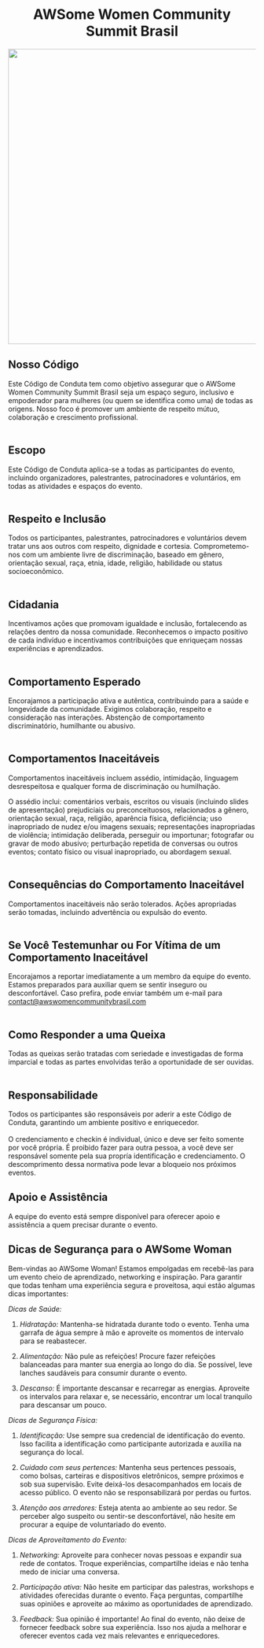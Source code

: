 <h1 align="center">AWSome Women Community Summit Brasil</h1>

<div align="center"> 
 <img src="logo-1.png"  width="750" height="600">
</div>


## Nosso Código
Este Código de Conduta tem como objetivo assegurar que o AWSome Women Community Summit Brasil seja um espaço seguro, inclusivo e empoderador para mulheres (ou quem se identifica como uma) de todas as origens. Nosso foco é promover um ambiente de respeito mútuo, colaboração e crescimento profissional.
<br> <br>

## Escopo
 Este Código de Conduta aplica-se a todas as participantes do evento, incluindo organizadores, palestrantes, patrocinadores e voluntários, em todas as atividades e espaços do evento.
 <br> <br>

## Respeito e Inclusão
Todos os participantes, palestrantes, patrocinadores e voluntários devem tratar uns aos outros com respeito, dignidade e cortesia. 
Comprometemo-nos com um ambiente livre de discriminação, baseado em gênero, orientação sexual, raça, etnia, idade, religião, habilidade ou status socioeconômico.
<br> <br>

## Cidadania
Incentivamos ações que promovam igualdade e inclusão, fortalecendo as relações dentro da nossa comunidade.
Reconhecemos o impacto positivo de cada indivíduo e incentivamos contribuições que enriqueçam nossas experiências e aprendizados.
<br> <br>


## Comportamento Esperado
 Encorajamos a participação ativa e autêntica, contribuindo para a saúde e longevidade da comunidade.
 Exigimos colaboração, respeito e consideração nas interações.
 Abstenção de comportamento discriminatório, humilhante ou abusivo.
 <br> <br>

## Comportamentos Inaceitáveis
Comportamentos inaceitáveis incluem assédio, intimidação, linguagem desrespeitosa e qualquer forma de discriminação ou humilhação.

O assédio inclui: comentários verbais, escritos ou visuais (incluindo slides de apresentação) prejudiciais ou preconceituosos, relacionados a gênero, orientação sexual, raça, religião, aparência física, deficiência; uso inapropriado de nudez e/ou imagens sexuais; representações inapropriadas de violência; intimidação deliberada, perseguir ou importunar; fotografar ou gravar de modo abusivo; perturbação repetida de conversas ou outros eventos; contato físico ou visual inapropriado, ou abordagem sexual. 
<br> <br>

## Consequências do Comportamento Inaceitável
Comportamentos inaceitáveis não serão tolerados. Ações apropriadas serão tomadas, incluindo advertência ou expulsão do evento.
<br> <br>

## Se Você Testemunhar ou For Vítima de um Comportamento Inaceitável
Encorajamos a reportar imediatamente a um membro da equipe do evento. Estamos preparados para auxiliar quem se sentir inseguro ou desconfortável.
Caso prefira, pode enviar também um e-mail para contact@awswomencommunitybrasil.com
<br> <br>

## Como Responder a uma Queixa
Todas as queixas serão tratadas com seriedade e investigadas de forma imparcial e todas as partes envolvidas terão a oportunidade de ser ouvidas.
<br> <br>

## Responsabilidade
Todos os participantes são responsáveis por aderir a este Código de Conduta, garantindo um ambiente positivo e enriquecedor.
<br> <br>
 O credenciamento e checkin é individual, único e deve ser feito somente por você própria. É proibido fazer para outra pessoa, a você deve ser responsável somente pela sua propría identificação e credenciamento. O descomprimento dessa normativa pode levar a bloqueio nos próximos eventos.

## Apoio e Assistência
 A equipe do evento está sempre disponível para oferecer apoio e assistência a quem precisar durante o evento.


## Dicas de Segurança para o AWSome Woman

Bem-vindas ao AWSome Woman! Estamos empolgadas em recebê-las para um evento cheio de aprendizado, networking e inspiração. Para garantir que todas tenham uma experiência segura e proveitosa, aqui estão algumas dicas importantes:

*Dicas de Saúde:*

1. *Hidratação:* Mantenha-se hidratada durante todo o evento. Tenha uma garrafa de água sempre à mão e aproveite os momentos de intervalo para se reabastecer.

2. *Alimentação:* Não pule as refeições! Procure fazer refeições balanceadas para manter sua energia ao longo do dia. Se possível, leve lanches saudáveis para consumir durante o evento.

3. *Descanso:* É importante descansar e recarregar as energias. Aproveite os intervalos para relaxar e, se necessário, encontrar um local tranquilo para descansar um pouco.

*Dicas de Segurança Física:*

1. *Identificação:* Use sempre sua credencial de identificação do evento. Isso facilita a identificação como participante autorizada e auxilia na segurança do local.

2. *Cuidado com seus pertences:* Mantenha seus pertences pessoais, como bolsas, carteiras e dispositivos eletrônicos, sempre próximos e sob sua supervisão. Evite deixá-los desacompanhados em locais de acesso público. O evento não se responsabilizará por perdas ou furtos.

3. *Atenção aos arredores:* Esteja atenta ao ambiente ao seu redor. Se perceber algo suspeito ou sentir-se desconfortável, não hesite em procurar a equipe de voluntariado do evento.

*Dicas de Aproveitamento do Evento:*

1. *Networking:* Aproveite para conhecer novas pessoas e expandir sua rede de contatos. Troque experiências, compartilhe ideias e não tenha medo de iniciar uma conversa.

2. *Participação ativa:* Não hesite em participar das palestras, workshops e atividades oferecidas durante o evento. Faça perguntas, compartilhe suas opiniões e aproveite ao máximo as oportunidades de aprendizado.

3. *Feedback:* Sua opinião é importante! Ao final do evento, não deixe de fornecer feedback sobre sua experiência. Isso nos ajuda a melhorar e oferecer eventos cada vez mais relevantes e enriquecedores.







 
